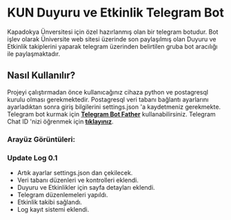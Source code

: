# KUN Duyuru ve Etkinlik Telegram Bot

Kapadokya Ünversitesi için özel hazırlanmış olan bir telegram botudur. Bot işlev olarak Üniversite web sitesi üzerinde son paylaşılmış olan Duyuru ve Etkinlik takiplerini yaparak telegram üzerinden belirtilen gruba bot aracılığı ile paylaşmaktadır.

## **Nasıl Kullanılır?**
Projeyi çalıştırmadan önce kullanıcağınız cihaza python ve postagresql kurulu olması gerekmektedir. Postagresql veri tabanı bağlantı ayarlarını ayarladıktan sonra giriş bilgilerini settings.json 'a kaydetmeniz gerekmekte. Telegram bot kurmak için **[Telegram Bot Father](https://teknotower.com/10-dakikada-telegram-botu-nasil-olusturulur/)** kullanabilirsiniz. Telegram Chat ID 'nizi öğrenmek için **[tıklayınız](https://www.alphr.com/find-chat-id-telegram/#:~:text=still%20pretty%20nifty%3A-,Go%20to%20https%3A%2F%2Fweb.telegram.org.,are%20actually%20your%20chat%20ID.)**.

### Arayüz Görüntüleri:
[](https://i.ibb.co/QQ1SRjS/arayuz.png)
[](https://i.ibb.co/2KB6Rxs/arayuz.png)

### **Update Log 0.1**

* Artık ayarlar settings.json dan çekilecek.
* Veri tabanı düzenleri ve kontrolleri eklendi.
* Duyuru ve Etkinlikler için sayfa detayları eklendi.
* Telegram düzenlemeleri yapıldı.
* Etkinlik takibi sağlandı.
* Log kayıt sistemi eklendi.
